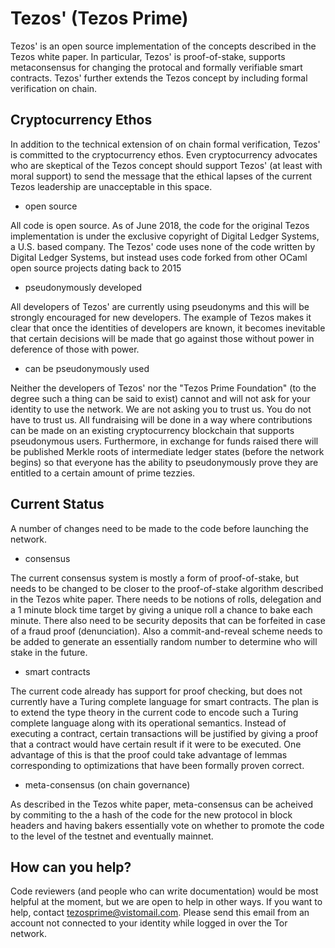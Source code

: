 # Tezos' (Tezos Prime)

Tezos' is an open source implementation of the concepts described in
the Tezos white paper. In particular, Tezos' is proof-of-stake, supports
metaconsensus for changing the protocal and formally verifiable smart
contracts. Tezos' further extends the Tezos concept by including
formal verification on chain.

## Cryptocurrency Ethos

In addition to the technical extension of on chain formal verification,
Tezos' is committed to the cryptocurrency ethos. Even cryptocurrency
advocates who are skeptical of the Tezos concept should support Tezos'
(at least with moral support) to send the message that the ethical
lapses of the current Tezos leadership are unacceptable in this space.

* open source

All code is open source. As of June 2018, the code for the original Tezos
implementation is under the exclusive copyright of Digital Ledger Systems,
a U.S. based company. The Tezos' code uses none of the code
written by Digital Ledger Systems, but instead uses code forked
from other OCaml open source projects dating back to 2015 

* pseudonymously developed

All developers of Tezos' are currently using pseudonyms and this will
be strongly encouraged for new developers. The example of Tezos makes
it clear that once the identities of developers are known, it becomes
inevitable that certain decisions will be made that go against those
without power in deference of those with power.

* can be pseudonymously used

Neither the developers of Tezos' nor the "Tezos Prime Foundation" (to
the degree such a thing can be said to exist) cannot and will not
ask for your identity to use the network. We are not asking you to
trust us. You do not have to trust us. All fundraising will be done
in a way where contributions can be made on an existing cryptocurrency
blockchain that supports pseudonymous users. Furthermore, in exchange
for funds raised there will be published Merkle roots of intermediate
ledger states (before the network begins) so that everyone has
the ability to pseudonymously prove they are entitled to a certain
amount of prime tezzies.

## Current Status

A number of changes need to be made to the code before launching the network.

* consensus

The current consensus system is mostly a form of proof-of-stake, but
needs to be changed to be closer to the proof-of-stake algorithm
described in the Tezos white paper. There needs to be notions of
rolls, delegation and a 1 minute block time target by giving a unique
roll a chance to bake each minute.  There also need to be security
deposits that can be forfeited in case of a fraud proof
(denunciation). Also a commit-and-reveal scheme needs to be added
to generate an essentially random number to determine who will stake
in the future.

* smart contracts

The current code already has support for proof checking, but does not currently
have a Turing complete language for smart contracts. The plan is to
extend the type theory in the current code to encode such a Turing complete
language along with its operational semantics. Instead of executing a contract,
certain transactions will be justified by giving a proof that a contract
would have certain result if it were to be executed. One advantage of this
is that the proof could take advantage of lemmas corresponding to optimizations
that have been formally proven correct.

* meta-consensus (on chain governance)

As described in the Tezos white paper, meta-consensus can be acheived by commiting to the
a hash of the code for the new protocol in block headers and having bakers essentially
vote on whether to promote the code to the level of the testnet and eventually mainnet.

## How can you help?

Code reviewers (and people who can write documentation) would be most
helpful at the moment, but we are open to help in other ways.  If you
want to help, contact tezosprime@vistomail.com.  Please send this
email from an account not connected to your identity while logged in
over the Tor network.
